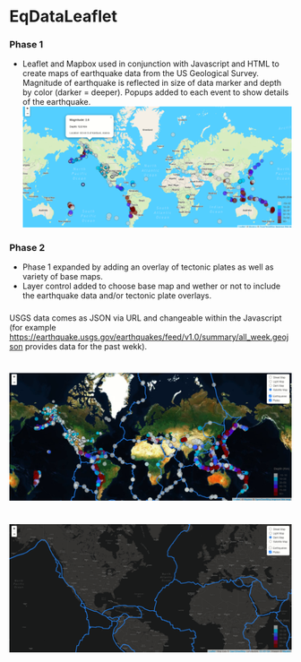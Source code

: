 # EqDataLeaflet
### Phase 1
- Leaflet and Mapbox used in conjunction with Javascript and HTML to create maps of earthquake data from the US Geological Survey.  Magnitude of earthquake is reflected in size of data marker and depth by color (darker = deeper).  Popups added to each event to show details of the earthquake.
![phase1](https://github.com/dougbhigh/EqDataLeaflet/blob/main/images/phase1.png)
### Phase 2
- Phase 1 expanded by adding an overlay of tectonic plates as well as variety of base maps.
- Layer control added to choose base map and wether or not to include the earthquake data and/or tectonic plate overlays.
###
USGS data comes as JSON via URL and changeable within the Javascript (for example https://earthquake.usgs.gov/earthquakes/feed/v1.0/summary/all_week.geojson provides data for the past wekk).

#
![phase2a](https://github.com/dougbhigh/EqDataLeaflet/blob/main/images/phase2a.png)
#
![phase2c](https://github.com/dougbhigh/EqDataLeaflet/blob/main/images/phase2c.png)